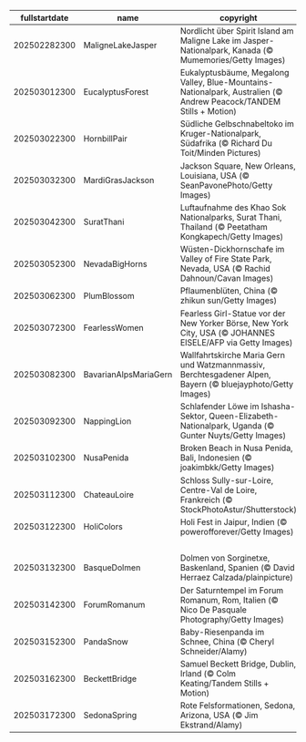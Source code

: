 |fullstartdate|name|copyright|title|image|
|--|--|--|--|--|
202502282300|MaligneLakeJasper|Nordlicht über Spirit Island am Maligne Lake im Jasper-Nationalpark, Kanada (© Mumemories/Getty Images)|Himmlische Lichtspiele|![](/de-DE/2025/03/202502282300MaligneLakeJasper.jpg)|
202503012300|EucalyptusForest|Eukalyptusbäume, Megalong Valley, Blue-Mountains-Nationalpark, Australien (© Andrew Peacock/TANDEM Stills + Motion)|Duft der Stille|![](/de-DE/2025/03/202503012300EucalyptusForest.jpg)|
202503022300|HornbillPair|Südliche Gelbschnabeltoko im Kruger-Nationalpark, Südafrika (© Richard Du Toit/Minden Pictures)|Federn und Freiheit|![](/de-DE/2025/03/202503022300HornbillPair.jpg)|
202503032300|MardiGrasJackson|Jackson Square, New Orleans, Louisiana, USA (© SeanPavonePhoto/Getty Images)|Kein gewöhnlicher Dienstag|![](/de-DE/2025/03/202503032300MardiGrasJackson.jpg)|
202503042300|SuratThani|Luftaufnahme des Khao Sok Nationalparks, Surat Thani, Thailand (© Peetatham Kongkapech/Getty Images)|Stille Wasser, tiefe Magie|![](/de-DE/2025/03/202503042300SuratThani.jpg)|
202503052300|NevadaBigHorns|Wüsten-Dickhornschafe im Valley of Fire State Park, Nevada, USA (© Rachid Dahnoun/Cavan Images)|Mutige Kletterer|![](/de-DE/2025/03/202503052300NevadaBigHorns.jpg)|
202503062300|PlumBlossom|Pflaumenblüten, China (© zhikun sun/Getty Images)|Duftendes Blütenmeer|![](/de-DE/2025/03/202503062300PlumBlossom.jpg)|
202503072300|FearlessWomen|Fearless Girl-Statue vor der New Yorker Börse, New York City, USA (© JOHANNES EISELE/AFP via Getty Images)|Furchtlose Entschlossenheit|![](/de-DE/2025/03/202503072300FearlessWomen.jpg)|
202503082300|BavarianAlpsMariaGern|Wallfahrtskirche Maria Gern und Watzmannmassiv, Berchtesgadener Alpen, Bayern (© bluejayphoto/Getty Images)|Bayerische Postkartenidylle|![](/de-DE/2025/03/202503082300BavarianAlpsMariaGern.jpg)|
202503092300|NappingLion|Schlafender Löwe im Ishasha-Sektor, Queen-Elizabeth-Nationalpark, Uganda (© Gunter Nuyts/Getty Images)|Schlummender König der Wildnis|![](/de-DE/2025/03/202503092300NappingLion.jpg)|
202503102300|NusaPenida|Broken Beach in Nusa Penida, Bali, Indonesien (© joakimbkk/Getty Images)|Das blaue Paradies|![](/de-DE/2025/03/202503102300NusaPenida.jpg)|
202503112300|ChateauLoire|Schloss Sully-sur-Loire, Centre-Val de Loire, Frankreich (© StockPhotoAstur/Shutterstock)|Mächtiges Erbe|![](/de-DE/2025/03/202503112300ChateauLoire.jpg)|
202503122300|HoliColors|Holi Fest in Jaipur, Indien (© powerofforever/Getty Images)|Ein Meer aus Farben|![](/de-DE/2025/03/202503122300HoliColors.jpg)|
||||![](/de-DE/2025/03/.jpg)|
202503132300|BasqueDolmen|Dolmen von Sorginetxe, Baskenland, Spanien (© David Herraez Calzada/plainpicture)|Pi am Himmel|![](/de-DE/2025/03/202503132300BasqueDolmen.jpg)|
202503142300|ForumRomanum|Der Saturntempel im Forum Romanum, Rom, Italien (© Nico De Pasquale Photography/Getty Images)|Majestätische Säulen|![](/de-DE/2025/03/202503142300ForumRomanum.jpg)|
202503152300|PandaSnow|Baby-Riesenpanda im Schnee, China (© Cheryl Schneider/Alamy)|Schwarz-weiße Winterfreude|![](/de-DE/2025/03/202503152300PandaSnow.jpg)|
202503162300|BeckettBridge|Samuel Beckett Bridge, Dublin, Irland (© Colm Keating/Tandem Stills + Motion)|Grün, soweit das Auge reicht|![](/de-DE/2025/03/202503162300BeckettBridge.jpg)|
202503172300|SedonaSpring|Rote Felsformationen, Sedona, Arizona, USA (© Jim Ekstrand/Alamy)|Heilende Energieoase|![](/de-DE/2025/03/202503172300SedonaSpring.jpg)|
